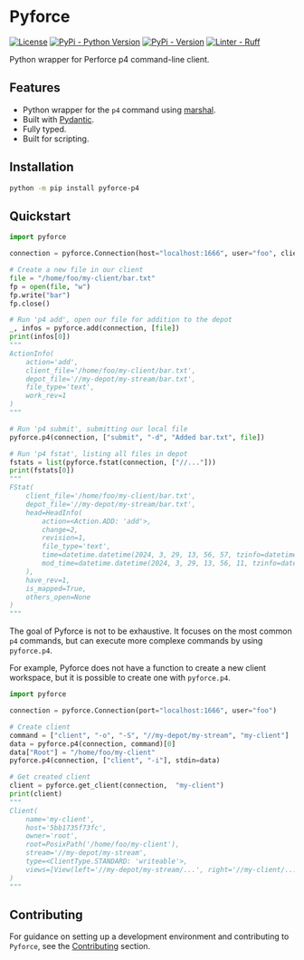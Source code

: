 # Pyforce

[![License][license-badge]][pyforce-license]
[![PyPi - Python Version][python-version-badge]][pyforce-pypi]
[![PyPi - Version][version-badge]][pyforce-pypi]
[![Linter - Ruff][ruff-badge]][ruff-repo]

Python wrapper for Perforce p4 command-line client.

## Features

- Python wrapper for the `p4` command using [marshal](https://docs.python.org/3/library/marshal.html).
- Built with [Pydantic](https://github.com/pydantic/pydantic).
- Fully typed.
- Built for scripting.

## Installation

```bash
python -m pip install pyforce-p4
```

## Quickstart

```python
import pyforce

connection = pyforce.Connection(host="localhost:1666", user="foo", client="my-client")

# Create a new file in our client
file = "/home/foo/my-client/bar.txt"
fp = open(file, "w")
fp.write("bar")
fp.close()

# Run 'p4 add', open our file for addition to the depot
_, infos = pyforce.add(connection, [file])
print(infos[0])
"""
ActionInfo(
    action='add', 
    client_file='/home/foo/my-client/bar.txt', 
    depot_file='//my-depot/my-stream/bar.txt', 
    file_type='text', 
    work_rev=1
)
"""

# Run 'p4 submit', submitting our local file
pyforce.p4(connection, ["submit", "-d", "Added bar.txt", file])

# Run 'p4 fstat', listing all files in depot
fstats = list(pyforce.fstat(connection, ["//..."]))
print(fstats[0])
"""
FStat(
    client_file='/home/foo/my-client/bar.txt', 
    depot_file='//my-depot/my-stream/bar.txt', 
    head=HeadInfo(
        action=<Action.ADD: 'add'>, 
        change=2, 
        revision=1, 
        file_type='text', 
        time=datetime.datetime(2024, 3, 29, 13, 56, 57, tzinfo=datetime.timezone.utc), 
        mod_time=datetime.datetime(2024, 3, 29, 13, 56, 11, tzinfo=datetime.timezone.utc)
    ), 
    have_rev=1, 
    is_mapped=True, 
    others_open=None
)
"""
```

The goal of Pyforce is not to be exhaustive. 
It focuses on the most common `p4` commands, 
but can execute more complexe commands by using `pyforce.p4`.

For example, Pyforce does not have a function to create a new client workspace, 
but it is possible to create one with `pyforce.p4`.

```python
import pyforce

connection = pyforce.Connection(port="localhost:1666", user="foo")

# Create client
command = ["client", "-o", "-S", "//my-depot/my-stream", "my-client"]
data = pyforce.p4(connection, command)[0]
data["Root"] = "/home/foo/my-client"
pyforce.p4(connection, ["client", "-i"], stdin=data)

# Get created client
client = pyforce.get_client(connection,  "my-client")
print(client)
"""
Client(
    name='my-client', 
    host='5bb1735f73fc', 
    owner='root', 
    root=PosixPath('/home/foo/my-client'), 
    stream='//my-depot/my-stream', 
    type=<ClientType.STANDARD: 'writeable'>, 
    views=[View(left='//my-depot/my-stream/...', right='//my-client/...')]
)
"""
```

<!--
## Documentation

See [documentation]() for more details.
-->

## Contributing

For guidance on setting up a development environment and contributing to `Pyforce`, 
see the [Contributing](https://github.com/tahv/pyforce/blob/main/CONTRIBUTING.md) section.

<!-- Links -->

[license-badge]: https://img.shields.io/github/license/tahv/pyforce
[ruff-badge]: https://img.shields.io/endpoint?url=https://raw.githubusercontent.com/charliermarsh/ruff/main/assets/badge/v1.json
[version-badge]: https://img.shields.io/pypi/v/pyforce-p4?logo=pypi&logoColor=white
[python-version-badge]: https://img.shields.io/pypi/pyversions/pyforce-p4?logo=python&logoColor=white

[pyforce-license]: https://github.com/tahv/pyforce/blob/main/LICENSE
[ruff-repo]: https://github.com/astral-sh/ruff
[pyforce-pypi]: https://pypi.org/project/pyforce-p4
